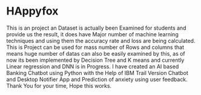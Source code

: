 # HAppyfox
This is an project an Dataset is actually been Examined for students and provide us the result, it does have Major number of machine learning techniques and using them the accuracy rate and loss are being calculated.
This is Project can be used for mass number of Rows and columns that means huge number of datas can also be easily examined by this, as of now its been implemented by Decision Tree and K means and currently Linear regression and DNN is in Progress.
I have created an AI based Banking Chatbot using Python with the Help of IBM Trail Version Chatbot and Desktop Notifier App and Prediction of anxiety using user feedback.
Thank You for your time, Hope this works.
